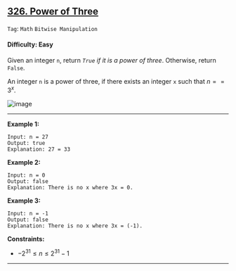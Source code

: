 ## [326. Power of Three](https://leetcode.com/problems/power-of-three)

```Tag```: ```Math``` ```Bitwise Manipulation```

#### Difficulty: Easy

Given an integer ```n```, return _```True``` if it is a power of three_. Otherwise, return ```False```.

An integer ```n``` is a power of three, if there exists an integer ```x``` such that $n == 3^x$.

![image](https://github.com/quananhle/Python/assets/35042430/adf87282-40db-4efa-8720-21bf63902bc5)

---

__Example 1:__
```
Input: n = 27
Output: true
Explanation: 27 = 33
```

__Example 2:__
```
Input: n = 0
Output: false
Explanation: There is no x where 3x = 0.
```

__Example 3:__
```
Input: n = -1
Output: false
Explanation: There is no x where 3x = (-1).
```

__Constraints:__

- $-2^{31} \le n \le 2^{31} - 1$

---
